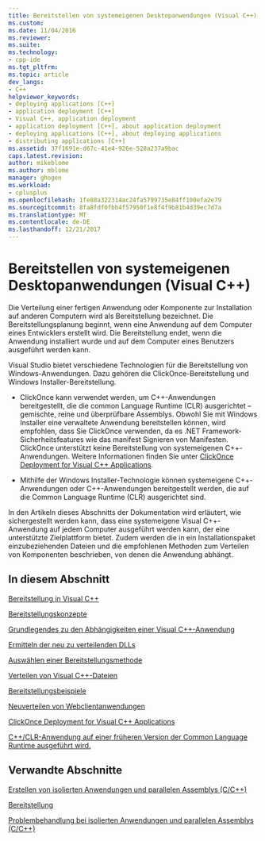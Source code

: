 ```yaml
---
title: Bereitstellen von systemeigenen Desktopanwendungen (Visual C++) | Microsoft Docs
ms.custom: 
ms.date: 11/04/2016
ms.reviewer: 
ms.suite: 
ms.technology:
- cpp-ide
ms.tgt_pltfrm: 
ms.topic: article
dev_langs:
- C++
helpviewer_keywords:
- deploying applications [C++]
- application deployment [C++]
- Visual C++, application deployment
- application deployment [C++], about application deployment
- deploying applications [C++], about deploying applications
- distributing applications [C++]
ms.assetid: 37f1691e-d67c-41e4-926e-528a237a9bac
caps.latest.revision: 
author: mikeblome
ms.author: mblome
manager: ghogen
ms.workload:
- cplusplus
ms.openlocfilehash: 1fe88a322314ac24fa5799735e84ff100efa2e79
ms.sourcegitcommit: 8fa8fdf0fbb4f57950f1e8f4f9b81b4d39ec7d7a
ms.translationtype: MT
ms.contentlocale: de-DE
ms.lasthandoff: 12/21/2017
---
```

# <a name="deploying-native-desktop-applications-visual-c"></a>Bereitstellen von systemeigenen Desktopanwendungen (Visual C++)
Die Verteilung einer fertigen Anwendung oder Komponente zur Installation auf anderen Computern wird als Bereitstellung bezeichnet. Die Bereitstellungsplanung beginnt, wenn eine Anwendung auf dem Computer eines Entwicklers erstellt wird. Die Bereitstellung endet, wenn die Anwendung installiert wurde und auf dem Computer eines Benutzers ausgeführt werden kann.  
  
 Visual Studio bietet verschiedene Technologien für die Bereitstellung von Windows-Anwendungen. Dazu gehören die ClickOnce-Bereitstellung und Windows Installer-Bereitstellung.  
  
-   ClickOnce kann verwendet werden, um C++-Anwendungen bereitgestellt, die die common Language Runtime (CLR) ausgerichtet – gemischte, reine und überprüfbare Assemblys. Obwohl Sie mit Windows Installer eine verwaltete Anwendung bereitstellen können, wird empfohlen, dass Sie ClickOnce verwenden, da es .NET Framework-Sicherheitsfeatures wie das manifest Signieren von Manifesten. ClickOnce unterstützt keine Bereitstellung von systemeigenen C++-Anwendungen. Weitere Informationen finden Sie unter [ClickOnce Deployment for Visual C++ Applications](../ide/clickonce-deployment-for-visual-cpp-applications.md).  
  
-   Mithilfe der Windows Installer-Technologie können systemeigene C++-Anwendungen oder C++-Anwendungen bereitgestellt werden, die auf die Common Language Runtime (CLR) ausgerichtet sind.  
  
 In den Artikeln dieses Abschnitts der Dokumentation wird erläutert, wie sichergestellt werden kann, dass eine systemeigene Visual C++-Anwendung auf jedem Computer ausgeführt werden kann, der eine unterstützte Zielplattform bietet. Zudem werden die in ein Installationspaket einzubeziehenden Dateien und die empfohlenen Methoden zum Verteilen von Komponenten beschrieben, von denen die Anwendung abhängt.  
  
## <a name="in-this-section"></a>In diesem Abschnitt  
 [Bereitstellung in Visual C++](../ide/deployment-in-visual-cpp.md)  
  
 [Bereitstellungskonzepte](../ide/deployment-concepts.md)  
  
 [Grundlegendes zu den Abhängigkeiten einer Visual C++-Anwendung](../ide/understanding-the-dependencies-of-a-visual-cpp-application.md)  
  
 [Ermitteln der neu zu verteilenden DLLs](../ide/determining-which-dlls-to-redistribute.md)  
  
 [Auswählen einer Bereitstellungsmethode](../ide/choosing-a-deployment-method.md)  
  
 [Verteilen von Visual C++-Dateien](../ide/redistributing-visual-cpp-files.md)  
  
 [Bereitstellungsbeispiele](../ide/deployment-examples.md)  
  
 [Neuverteilen von Webclientanwendungen](../ide/redistributing-web-client-applications.md)  
  
 [ClickOnce Deployment for Visual C++ Applications](../ide/clickonce-deployment-for-visual-cpp-applications.md)  
  
 [C++/CLR-Anwendung auf einer früheren Version der Common Language Runtime ausgeführt wird.](../ide/running-a-cpp-clr-application-on-a-previous-runtime-version.md)  
  
## <a name="related-sections"></a>Verwandte Abschnitte  
 [Erstellen von isolierten Anwendungen und parallelen Assemblys (C/C++)](../build/building-c-cpp-isolated-applications-and-side-by-side-assemblies.md)  
  
 [Bereitstellung](/dotnet/framework/deployment/index)  
  
 [Problembehandlung bei isolierten Anwendungen und parallelen Assemblys (C/C++)](../build/troubleshooting-c-cpp-isolated-applications-and-side-by-side-assemblies.md)